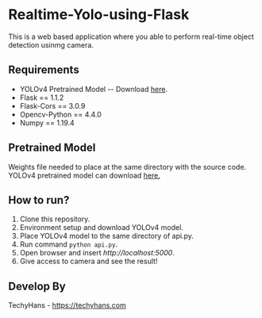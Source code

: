# Realtime-Yolo-using-Flask
This is a web based application where you able to perform real-time object detection usinmg camera.

## Requirements
- YOLOv4 Pretrained Model -- Download [here](https://drive.google.com/open?id=1cewMfusmPjYWbrnuJRuKhPMwRe_b9PaT).
- Flask == 1.1.2
- Flask-Cors == 3.0.9
- Opencv-Python == 4.4.0
- Numpy == 1.19.4

## Pretrained Model
Weights file needed to place at the same directory with the source code.
YOLOv4 pretrained model can download [here.](https://github.com/AlexeyAB/darknethttps://github.com/AlexeyAB/darknet/releases/download/darknet_yolo_v3_optimal/yolov4.weights) 

## How to run?
1. Clone this repository.
2. Environment setup and download YOLOv4 model.
3. Place YOLOv4 model to the same directory of api.py.
4. Run command `python api.py`.
5. Open browser and insert _http://localhost:5000_.
6. Give access to camera and see the result!

## Develop By
TechyHans - https://techyhans.com